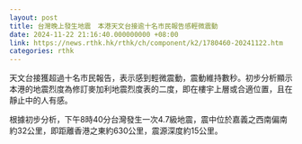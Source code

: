 ```yaml
---
layout: post
title: 台灣晚上發生地震　本港天文台接逾十名市民報告感輕微震動　
date: 2024-11-22 21:16:40.000000000 +08:00
link: https://news.rthk.hk/rthk/ch/component/k2/1780460-20241122.htm
categories: rthk
---
```


天文台接獲超過十名市民報告，表示感到輕微震動，震動維持數秒。初步分析顯示本港的地震烈度為修訂麥加利地震烈度表的二度，即在樓宇上層或合適位置，且在靜止中的人有感。

根據初步分析，下午8時40分台灣發生一次4.7級地震，震中位於嘉義之西南偏南約32公里，即距離香港之東約630公里，震源深度約15公里。
